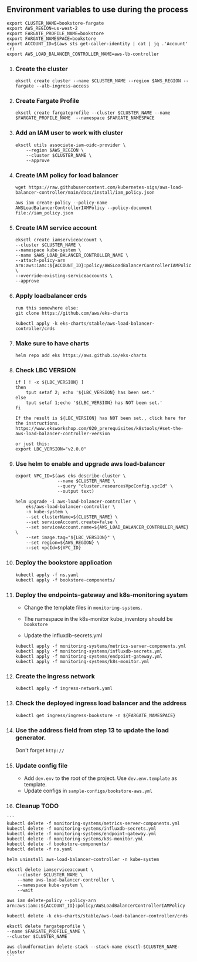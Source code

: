 ## Environment variables to use during the process
```
export CLUSTER_NAME=bookstore-fargate
export AWS_REGION=us-west-2
export FARGATE_PROFILE_NAME=bookstore
export FARGATE_NAMESPACE=bookstore
export ACCOUNT_ID=$(aws sts get-caller-identity | cat | jq .'Account' -r)
export AWS_LOAD_BALANCER_CONTROLLER_NAME=aws-lb-controller
```
1. ### Create the cluster
    ```
    eksctl create cluster --name $CLUSTER_NAME --region $AWS_REGION --fargate --alb-ingress-access
    ```

2. ### Create Fargate Profile
    ```
    eksctl create fargateprofile --cluster $CLUSTER_NAME --name $FARGATE_PROFILE_NAME  --namespace $FARGATE_NAMESPACE
    ```

3. ### Add an IAM user to work with cluster
    ```
    eksctl utils associate-iam-oidc-provider \
        --region $AWS_REGION \
        --cluster $CLUSTER_NAME \
        --approve
    ```

4. ### Create IAM policy for load balancer
    ```
    wget https://raw.githubusercontent.com/kubernetes-sigs/aws-load-balancer-controller/main/docs/install/iam_policy.json

    aws iam create-policy --policy-name AWSLoadBalancerControllerIAMPolicy --policy-document file://iam_policy.json
    ```

5. ### Create IAM service account
    ```
    eksctl create iamserviceaccount \
    --cluster $CLUSTER_NAME \
    --namespace kube-system \
    --name $AWS_LOAD_BALANCER_CONTROLLER_NAME \
    --attach-policy-arn arn:aws:iam::${ACCOUNT_ID}:policy/AWSLoadBalancerControllerIAMPolicy \
    --override-existing-serviceaccounts \
    --approve
    ```

6. ### Apply loadbalancer crds
    ```
    run this somewhere else:
    git clone https://github.com/aws/eks-charts
    ```
    ```
    kubectl apply -k eks-charts/stable/aws-load-balancer-controller/crds
    ```

7. ### Make sure to have charts
    ```
    helm repo add eks https://aws.github.io/eks-charts
    ```

8. ### Check LBC VERSION
    ```
    if [ ! -x ${LBC_VERSION} ]
    then
        tput setaf 2; echo '${LBC_VERSION} has been set.'
    else
        tput setaf 1;echo '${LBC_VERSION} has NOT been set.'
    fi
    ```
    ```
    If the result is ${LBC_VERSION} has NOT been set., click here for the instructions.
    https://www.eksworkshop.com/020_prerequisites/k8stools/#set-the-aws-load-balancer-controller-version

    or just this: 
    export LBC_VERSION="v2.0.0"
    ```

9. ### Use helm to enable and upgrade aws load-balancer
    ```
    export VPC_ID=$(aws eks describe-cluster \
                    --name $CLUSTER_NAME \
                    --query "cluster.resourcesVpcConfig.vpcId" \
                    --output text)

    helm upgrade -i aws-load-balancer-controller \
        eks/aws-load-balancer-controller \
        -n kube-system \
        --set clusterName=${CLUSTER_NAME} \
        --set serviceAccount.create=false \
        --set serviceAccount.name=${AWS_LOAD_BALANCER_CONTROLLER_NAME} \
        --set image.tag="${LBC_VERSION}" \
        --set region=${AWS_REGION} \
        --set vpcId=${VPC_ID}
    ```
10. ### Deploy the bookstore application
    ```
    kubectl apply -f ns.yaml
    kubectl apply -f bookstore-components/
    ```

11. ### Deploy the endpoints-gateway and k8s-monitoring system
    - Change the template files in `monitoring-systems`.
    
    - The namespace in the k8s-monitor kube_inventory should be `bookstore`

    - Update the influxdb-secrets.yml
    ```
    kubectl apply -f monitoring-systems/metrics-server-components.yml
    kubectl apply -f monitoring-systems/influxdb-secrets.yml
    kubectl apply -f monitoring-systems/endpoint-gateway.yml
    kubectl apply -f monitoring-systems/k8s-monitor.yml
    ```

12. ### Create the ingress network
    ```
    kubectl apply -f ingress-network.yaml
    ```
13. ### Check the deployed ingress load balancer and the address

    ```
    kubectl get ingress/ingress-bookstore -n ${FARGATE_NAMESPACE}
    ```

14. ### Use the address field from step 13 to update the load generator.
    Don't forget `http://`

15. ### Update config file
    - Add `dev.env` to the root of the project. Use `dev.env.template` as template.
    - Update configs in `sample-configs/bookstore-aws.yml`

16.  ### Cleanup TODO
    ```
    kubectl delete -f monitoring-systems/metrics-server-components.yml
    kubectl delete -f monitoring-systems/influxdb-secrets.yml
    kubectl delete -f monitoring-systems/endpoint-gateway.yml
    kubectl delete -f monitoring-systems/k8s-monitor.yml
    kubectl delete -f bookstore-components/
    kubectl delete -f ns.yaml

    helm uninstall aws-load-balancer-controller -n kube-system

    eksctl delete iamserviceaccount \
        --cluster $CLUSTER_NAME \
        --name aws-load-balancer-controller \
        --namespace kube-system \
        --wait

    aws iam delete-policy --policy-arn arn:aws:iam::${ACCOUNT_ID}:policy/AWSLoadBalancerControllerIAMPolicy

    kubectl delete -k eks-charts/stable/aws-load-balancer-controller/crds

    eksctl delete fargateprofile \
    --name $FARGATE_PROFILE_NAME \
    --cluster $CLUSTER_NAME

    aws cloudformation delete-stack --stack-name eksctl-$CLUSTER_NAME-cluster
    ```